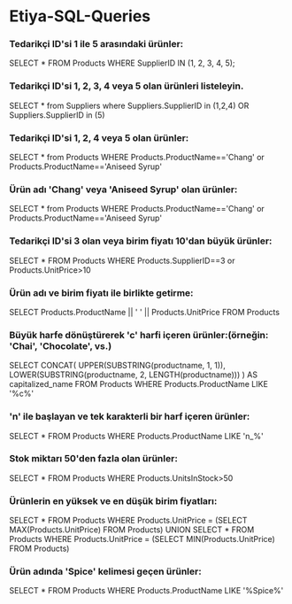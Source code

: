 # Etiya-SQL-Queries



### Tedarikçi ID'si 1 ile 5 arasındaki ürünler:
SELECT * FROM Products WHERE SupplierID IN (1, 2, 3, 4, 5);


###  Tedarikçi ID'si 1, 2, 3, 4 veya 5 olan ürünleri listeleyin.

SELECT * from Suppliers where Suppliers.SupplierID in (1,2,4) OR Suppliers.SupplierID in (5)

### Tedarikçi ID'si 1, 2, 4 veya 5 olan ürünler:

SELECT * from Products WHERE Products.ProductName=='Chang' or Products.ProductName=='Aniseed Syrup'

### Ürün adı 'Chang' veya 'Aniseed Syrup' olan ürünler:

SELECT * from Products WHERE Products.ProductName=='Chang' or Products.ProductName=='Aniseed Syrup'

### Tedarikçi ID'si 3 olan veya birim fiyatı 10'dan büyük ürünler:

SELECT * FROM Products WHERE Products.SupplierID==3 or Products.UnitPrice>10

### Ürün adı ve birim fiyatı ile birlikte getirme:

SELECT Products.ProductName || ' ' || Products.UnitPrice FROM Products 

### Büyük harfe dönüştürerek 'c' harfi içeren ürünler:(örneğin: 'Chai', 'Chocolate', vs.)

SELECT CONCAT(
        UPPER(SUBSTRING(productname, 1, 1)),
        LOWER(SUBSTRING(productname, 2, LENGTH(productname)))
    ) AS capitalized_name FROM Products WHERE Products.ProductName LIKE '%c%'

### 'n' ile başlayan ve tek karakterli bir harf içeren ürünler:

SELECT * FROM Products WHERE Products.ProductName LIKE 'n_%'

### Stok miktarı 50'den fazla olan ürünler:

SELECT * FROM Products WHERE Products.UnitsInStock>50

### Ürünlerin en yüksek ve en düşük birim fiyatları:

SELECT *
FROM Products
WHERE Products.UnitPrice = (SELECT MAX(Products.UnitPrice) FROM Products)
UNION
SELECT *
FROM Products
WHERE Products.UnitPrice = (SELECT MIN(Products.UnitPrice) FROM Products)


### Ürün adında 'Spice' kelimesi geçen ürünler:

SELECT * FROM Products WHERE Products.ProductName LIKE '%Spice%'



 
 
 

 



